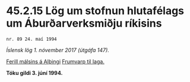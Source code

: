 # 45.2.15 Lög um stofnun hlutafélags um Áburðarverksmiðju ríkisins

`nr. 89 24. maí 1994`

_Íslensk lög 1. nóvember 2017 (útgáfa 147)._

[Ferill málsins á Alþingi](https://www.althingi.is/thingstorf/thingmalalistar-eftir-thingum/ferill/?ltg=117&mnr=199)
[Frumvarp til laga.](https://www.althingi.is/altext/117/s/0221.html)

**Tóku gildi 3. júní 1994.**

